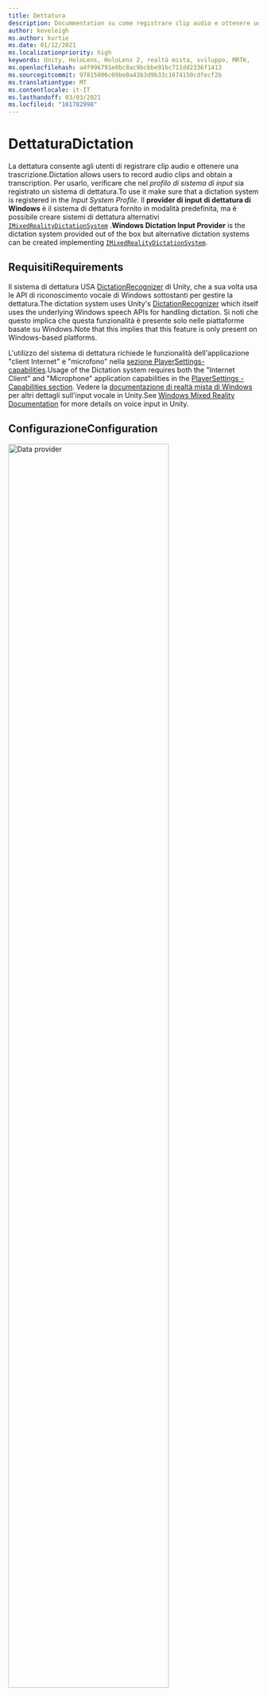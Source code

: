 ```yaml
---
title: Dettatura
description: Docummentation su come registrare clip audio e ottenere una trascrizione in MRTK
author: keveleigh
ms.author: kurtie
ms.date: 01/12/2021
ms.localizationpriority: high
keywords: Unity, HoloLens, HoloLens 2, realtà mista, sviluppo, MRTK,
ms.openlocfilehash: a4f996791e0bc8ac9bcbbe91bc711dd2336f1413
ms.sourcegitcommit: 97815006c09be0a43b3d9b33c1674150cdfecf2b
ms.translationtype: MT
ms.contentlocale: it-IT
ms.lasthandoff: 03/03/2021
ms.locfileid: "101782998"
---
```

# <a name="dictation"></a><span data-ttu-id="38edc-104">Dettatura</span><span class="sxs-lookup"><span data-stu-id="38edc-104">Dictation</span></span>

<span data-ttu-id="38edc-105">La dettatura consente agli utenti di registrare clip audio e ottenere una trascrizione.</span><span class="sxs-lookup"><span data-stu-id="38edc-105">Dictation allows users to record audio clips and obtain a transcription.</span></span> <span data-ttu-id="38edc-106">Per usarlo, verificare che nel *profilo di sistema di input* sia registrato un sistema di dettatura.</span><span class="sxs-lookup"><span data-stu-id="38edc-106">To use it make sure that a dictation system is registered in the *Input System Profile*.</span></span> <span data-ttu-id="38edc-107">Il **provider di input di dettatura di Windows** è il sistema di dettatura fornito in modalità predefinita, ma è possibile creare sistemi di dettatura alternativi [`IMixedRealityDictationSystem`](xref:Microsoft.MixedReality.Toolkit.Input.IMixedRealityDictationSystem) .</span><span class="sxs-lookup"><span data-stu-id="38edc-107">**Windows Dictation Input Provider** is the dictation system provided out of the box but alternative dictation systems can be created implementing [`IMixedRealityDictationSystem`](xref:Microsoft.MixedReality.Toolkit.Input.IMixedRealityDictationSystem).</span></span>

## <a name="requirements"></a><span data-ttu-id="38edc-108">Requisiti</span><span class="sxs-lookup"><span data-stu-id="38edc-108">Requirements</span></span>

<span data-ttu-id="38edc-109">Il sistema di dettatura USA [DictationRecognizer](https://docs.unity3d.com/ScriptReference/Windows.Speech.DictationRecognizer.html) di Unity, che a sua volta usa le API di riconoscimento vocale di Windows sottostanti per gestire la dettatura.</span><span class="sxs-lookup"><span data-stu-id="38edc-109">The dictation system uses Unity's [DictationRecognizer](https://docs.unity3d.com/ScriptReference/Windows.Speech.DictationRecognizer.html) which itself uses the underlying Windows speech APIs for handling dictation.</span></span> <span data-ttu-id="38edc-110">Si noti che questo implica che questa funzionalità è presente solo nelle piattaforme basate su Windows.</span><span class="sxs-lookup"><span data-stu-id="38edc-110">Note that this implies that this feature is only present on Windows-based platforms.</span></span>

<span data-ttu-id="38edc-111">L'utilizzo del sistema di dettatura richiede le funzionalità dell'applicazione "client Internet" e "microfono" nella [sezione PlayerSettings-capabilities](https://docs.unity3d.com/Manual/class-PlayerSettingsWSA.html#Capabilities).</span><span class="sxs-lookup"><span data-stu-id="38edc-111">Usage of the Dictation system requires both the "Internet Client" and "Microphone" application capabilities in the [PlayerSettings - Capabilities section](https://docs.unity3d.com/Manual/class-PlayerSettingsWSA.html#Capabilities).</span></span>
<span data-ttu-id="38edc-112">Vedere la [documentazione di realtà mista di Windows](https://docs.microsoft.com/windows/mixed-reality/voice-input-in-unity#dictation) per altri dettagli sull'input vocale in Unity.</span><span class="sxs-lookup"><span data-stu-id="38edc-112">See [Windows Mixed Reality Documentation](https://docs.microsoft.com/windows/mixed-reality/voice-input-in-unity#dictation) for more details on voice input in Unity.</span></span>

## <a name="configuration"></a><span data-ttu-id="38edc-113">Configurazione</span><span class="sxs-lookup"><span data-stu-id="38edc-113">Configuration</span></span>

<img src="../images/input/DictationDataProvider.png" width="80%" class="center" alt="Data provider">

<span data-ttu-id="38edc-114">Dopo aver configurato un servizio di dettatura, è possibile usare lo [`DictationHandler`](xref:Microsoft.MixedReality.Toolkit.Input.DictationHandler) script per avviare e arrestare la registrazione delle sessioni e ottenere i risultati della trascrizione tramite UnityEvents.</span><span class="sxs-lookup"><span data-stu-id="38edc-114">Once you have a dictation service set up, you can use the [`DictationHandler`](xref:Microsoft.MixedReality.Toolkit.Input.DictationHandler) script to start and stop recording sessions and obtain the transcription results via UnityEvents.</span></span>

<img src="../images/input/DictationHandler.png" width="80%" alt="Dictation Handler" class="center">

- <span data-ttu-id="38edc-115">L' **ipotesi di dettatura** viene generata quando l'utente parla con trascrizioni iniziali e approssimative dell'audio acquisite finora.</span><span class="sxs-lookup"><span data-stu-id="38edc-115">**Dictation Hypothesis** is raised as the user speaks with early, rough transcriptions of the audio captured so far.</span></span>
- <span data-ttu-id="38edc-116">Il **risultato della dettatura** viene generato alla fine di ogni frase, ad esempio quando l'utente esegue la sospensione, con la trascrizione finale dell'audio acquisita finora.</span><span class="sxs-lookup"><span data-stu-id="38edc-116">**Dictation Result** is raised at the end of each sentence (i.e. when the user pauses) with the final transcription of the audio captured so far.</span></span>
- <span data-ttu-id="38edc-117">La **Dettatura completa** viene generata alla fine della sessione di registrazione con la trascrizione finale completa dell'audio.</span><span class="sxs-lookup"><span data-stu-id="38edc-117">**Dictation Complete** is raised at the end of the recording session with the full, final transcription of the audio.</span></span>
- <span data-ttu-id="38edc-118">L' **errore di dettatura** viene generato per segnalare gli errori nel servizio di dettatura.</span><span class="sxs-lookup"><span data-stu-id="38edc-118">**Dictation Error** is raised to inform of errors in the dictation service.</span></span> <span data-ttu-id="38edc-119">La trascrizione in questo caso contiene una descrizione dell'errore.</span><span class="sxs-lookup"><span data-stu-id="38edc-119">The transcription in this case contains a description of the error.</span></span>

## <a name="example-scene"></a><span data-ttu-id="38edc-120">Scena di esempio</span><span class="sxs-lookup"><span data-stu-id="38edc-120">Example scene</span></span>

<span data-ttu-id="38edc-121">La scena di **Dettatura** in `MRTK/Examples/Demos/Input/Scenes/Dictation` Mostra lo `DictationHandler` script in uso.</span><span class="sxs-lookup"><span data-stu-id="38edc-121">**Dictation** scene in `MRTK/Examples/Demos/Input/Scenes/Dictation` shows the `DictationHandler` script in use.</span></span> <span data-ttu-id="38edc-122">Se è necessario un maggiore controllo, è possibile estendere questo script o creare un'implementazione personalizzata [`IMixedRealityDictationHandler`](xref:Microsoft.MixedReality.Toolkit.Input.IMixedRealityDictationHandler) per ricevere direttamente gli eventi di dettatura.</span><span class="sxs-lookup"><span data-stu-id="38edc-122">If you need more control, you can either extend this script or create your own implementing [`IMixedRealityDictationHandler`](xref:Microsoft.MixedReality.Toolkit.Input.IMixedRealityDictationHandler) to receive dictation events directly.</span></span>

<img src="../images/input/DictationDemo.png" width="80%" alt="Dictation Demo" class="center">
